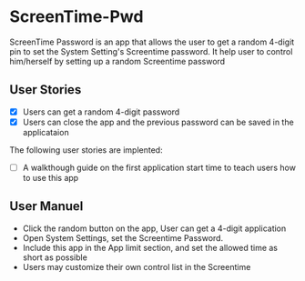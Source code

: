# ScreenTime-Pwd

ScreenTime Password is an app that allows the user to get a random 4-digit pin to set the System Setting's Screentime password. 
It help user to control him/herself by setting up a random Screentime password

## User Stories

- [x] Users can get a random 4-digit password
- [x] Users can close the app and the previous password can be saved in the applicataion

The following user stories are implented:

- [ ] A walkthough guide on the first application start time to teach users how to use this app

## User Manuel

- Click the random button on the app, User can get a 4-digit application
- Open System Settings, set the Screentime Password.
- Include this app in the App limit section, and set the allowed time as short as possible
- Users may customize their own control list in the Screentime 
